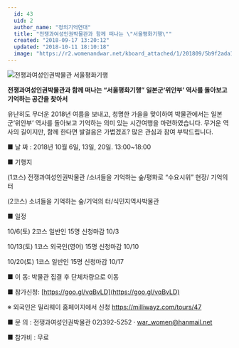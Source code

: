 ```yaml
---
  id: 43
  uid: 2
  author_name: "정의기억연대"
  title: "전쟁과여성인권박물관과 함께 떠나는 \"서울평화기행\""
  created: "2018-09-17 13:20:12"
  updated: "2018-10-11 18:10:18"
  image: "https://r2.womenandwar.net/kboard_attached/1/201809/5b9f2ada1e01e9376222.png"
---
```

![전쟁과여성인권박물관 서울평화기행](https://r2.womenandwar.net/kboard_attached/1/201809/5b9f2ada1e01e9376222.png)

**전쟁과여성인권박물관과 함께 떠나는 “서울평화기행”
일본군‘위안부’ 역사를 돌아보고 기억하는 공간을 찾아서**

유난히도 무더운 2018년 여름을 보내고, 청명한 가을을 맞이하여 박물관에서는 일본군‘위안부’ 역사를 돌아보고 기억하는 의미 있는 시간여행을 마련하였습니다. 무거운 역사의 길이지만, 함께 한다면 발걸음은 가볍겠죠? 많은 관심과 참여 부탁드립니다.

■ 날 짜 : 2018년 10월 6일, 13일, 20일. 13:00~18:00

■ 기행지 

(1코스) 전쟁과여성인권박물관 /소녀들을 기억하는 숲/평화로 “수요시위” 현장/ 기억의 터

(2코스) 소녀들을 기억하는 숲/기억의 터/식민지역사박물관


■ 일정

10/6(토) 2코스 일반인 15명 신청마감 10/3

10/13(토) 1코스 외국인(영어) 15명 신청마감 10/10

10/20(토) 1코스 일반인 15명 신청마감 10/17 


■ 이 동: 박물관 집결 후 단체차량으로 이동

■ 참가신청: [https://goo.gl/vqBvLD](https://goo.gl/vqBvLD)

※ 외국인은 밀리웨이 홈페이지에서 신청 https://milliwayz.com/tours/47 

■ 문 의 : 전쟁과여성인권박물관 02)392-5252 · war_women@hanmail.net 

■ 참가비 : 무료